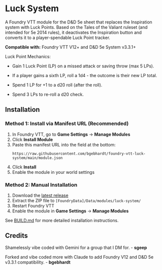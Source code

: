 # Luck System
A Foundry VTT module for the D&D 5e sheet that replaces the Inspiration system with Luck Points. Based on the Tales of the Valiant ruleset (and intended for 5e 2014 rules), it deactivates the Inspiration button and converts it to a player-spendable Luck Point tracker.

**Compatible with:** Foundry VTT V12+ and D&D 5e System v3.3.1+

Luck Point Mechanics:

* Gain 1 Luck Point (LP) on a missed attack or saving throw (max 5 LPs).

* If a player gains a sixth LP, roll a 1d4 - the outcome is their new LP total.

* Spend 1 LP for +1 to a d20 roll (after the roll).

* Spend 3 LPs to re-roll a d20 check.

## Installation

### Method 1: Install via Manifest URL (Recommended)

1. In Foundry VTT, go to **Game Settings** → **Manage Modules**
2. Click **Install Module**
3. Paste this manifest URL into the field at the bottom:
   ```
   https://raw.githubusercontent.com/bgebhardt/foundry-vtt-luck-system/main/module.json
   ```
4. Click **Install**
5. Enable the module in your world settings

### Method 2: Manual Installation

1. Download the [latest release](https://github.com/bgebhardt/foundry-vtt-luck-system/releases)
2. Extract the ZIP file to `[FoundryData]/Data/modules/luck-system/`
3. Restart Foundry VTT
4. Enable the module in **Game Settings** → **Manage Modules**

See [BUILD.md](BUILD.md) for more detailed installation instructions.

## Credits

Shamelessly vibe coded with Gemini for a group that I DM for. - **sgeep**

Forked and vibe coded more with Claude to add Foundry V12 and D&D 5e v3.3.1 compatibility. - **bgebhardt**
